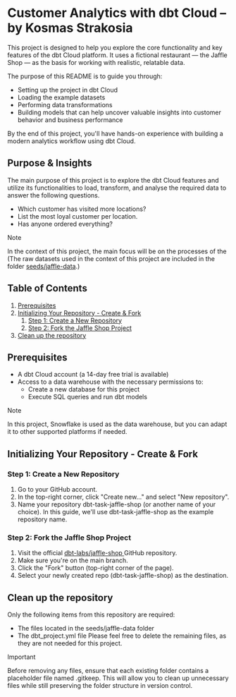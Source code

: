 # Customer Analytics with dbt Cloud – by Kosmas Strakosia

This project is designed to help you explore the core functionality and key features of the dbt Cloud platform. It uses a fictional restaurant — the Jaffle Shop — as the basis for working with realistic, relatable data.

The purpose of this README is to guide you through:
- Setting up the project in dbt Cloud
- Loading the example datasets
- Performing data transformations
- Building models that can help uncover valuable insights into customer behavior and business performance

By the end of this project, you'll have hands-on experience with building a modern analytics workflow using dbt Cloud.

## Purpose & Insights

The main purpose of this project is to explore the dbt Cloud features and utilize its functionalities to load, transform, and analyse the required data to answer the following questions.
- Which customer has visited more locations?
- List the most loyal customer per location.
- Has anyone ordered everything?

> [!NOTE]
> In the context of this project, the main focus will be on the processes of the    (The raw datasets used in the context of this project are included in the folder [seeds/jaffle-data](https://github.com/KosmasDev/dbt-task-jaffle-shop/tree/main/seeds/jaffle-data).)

## Table of Contents
1. [Prerequisites](#prerequisites)
2. [Initializing Your Repository - Create & Fork](#initializing-your-repository---create-&-Fork)
    1. [Step 1: Create a New Repository](#Step-1:-Create-a-New-Repository)
    2. [Step 2: Fork the Jaffle Shop Project](#Step-2:-Fork-the-Jaffle-Shop-Project)
3. [Clean up the repository](#Clean-up-the-repository)

## Prerequisites
- A dbt Cloud account (a 14-day free trial is available)
- Access to a data warehouse with the necessary permissions to:
    - Create a new database for this project
    - Execute SQL queries and run dbt models
> [!NOTE]
> In this project, Snowflake is used as the data warehouse, but you can adapt it to other supported platforms if needed.

## Initializing Your Repository - Create & Fork
### Step 1: Create a New Repository
1. Go to your GitHub account.
2. In the top-right corner, click "Create new..." and select "New repository".
3. Name your repository dbt-task-jaffle-shop (or another name of your choice).
   In this guide, we'll use dbt-task-jaffle-shop as the example repository name.
### Step 2: Fork the Jaffle Shop Project
1. Visit the official [dbt-labs/jaffle-shop ](https://github.com/dbt-labs/jaffle-shop) GitHub repository.
2. Make sure you're on the main branch.
3. Click the "Fork" button (top-right corner of the page).
4. Select your newly created repo (dbt-task-jaffle-shop) as the destination.

## Clean up the repository
Only the following items from this repository are required:
- The files located in the seeds/jaffle-data folder
- The dbt_project.yml file
Please feel free to delete the remaining files, as they are not needed for this project.

> [!IMPORTANT]
> Before removing any files, ensure that each existing folder contains a placeholder file named .gitkeep. This will allow you to clean up unnecessary files while still preserving the folder structure in version control.




